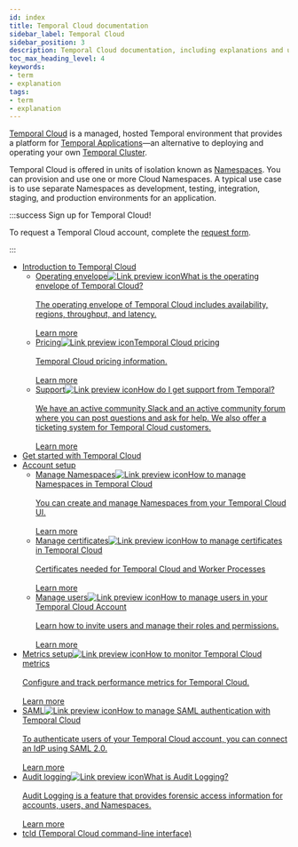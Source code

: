 ```yaml
---
id: index
title: Temporal Cloud documentation
sidebar_label: Temporal Cloud
sidebar_position: 3
description: Temporal Cloud documentation, including explanations and usage.
toc_max_heading_level: 4
keywords:
- term
- explanation
tags:
- term
- explanation
---
```


<!-- THIS FILE IS GENERATED. DO NOT EDIT THIS FILE DIRECTLY -->

[Temporal Cloud](https://temporal.io/cloud) is a managed, hosted Temporal environment that provides a platform for [Temporal Applications](/temporal/#temporal-application)—an alternative to deploying and operating your own [Temporal Cluster](/clusters).

Temporal Cloud is offered in units of isolation known as [Namespaces](/namespaces). You can provision and use one or more Cloud Namespaces. A typical use case is to use separate Namespaces as development, testing, integration, staging, and production environments for an application.

:::success Sign up for Temporal Cloud!

To request a Temporal Cloud account, complete the [request form](https://pages.temporal.io/cloud-request-access).

:::

- [Introduction to Temporal Cloud](/cloud/introduction)
  - <a class="tdlp" href="/cloud/introduction/operating-envelope#">Operating envelope<span class="tdlpiw"><img src="/img/link-preview-icon.svg" alt="Link preview icon" /></span><span class="tdlpc"><span class="tdlppt">What is the operating envelope of Temporal Cloud?</span><br /><br /><span class="tdlppd">The operating envelope of Temporal Cloud includes availability, regions, throughput, and latency.</span><span class="tdlplm"><br /><br /><a class="tdlplma" href="/cloud/introduction/operating-envelope#">Learn more</a></span></span></a>
  - <a class="tdlp" href="/cloud/introduction/pricing#">Pricing<span class="tdlpiw"><img src="/img/link-preview-icon.svg" alt="Link preview icon" /></span><span class="tdlpc"><span class="tdlppt">Temporal Cloud pricing</span><br /><br /><span class="tdlppd">Temporal Cloud pricing information.</span><span class="tdlplm"><br /><br /><a class="tdlplma" href="/cloud/introduction/pricing#">Learn more</a></span></span></a>
  - <a class="tdlp" href="/cloud/introduction/support#">Support<span class="tdlpiw"><img src="/img/link-preview-icon.svg" alt="Link preview icon" /></span><span class="tdlpc"><span class="tdlppt">How do I get support from Temporal?</span><br /><br /><span class="tdlppd">We have an active community Slack and an active community forum where you can post questions and ask for help. We also offer a ticketing system for Temporal Cloud customers.</span><span class="tdlplm"><br /><br /><a class="tdlplma" href="/cloud/introduction/support#">Learn more</a></span></span></a>
- [Get started with Temporal Cloud](/cloud/get-started)
- [Account setup](/cloud/account-setup)
  - <a class="tdlp" href="/cloud/account-setup/namespaces#">Manage Namespaces<span class="tdlpiw"><img src="/img/link-preview-icon.svg" alt="Link preview icon" /></span><span class="tdlpc"><span class="tdlppt">How to manage Namespaces in Temporal Cloud</span><br /><br /><span class="tdlppd">You can create and manage Namespaces from your Temporal Cloud UI.</span><span class="tdlplm"><br /><br /><a class="tdlplma" href="/cloud/account-setup/namespaces#">Learn more</a></span></span></a>
  - <a class="tdlp" href="/cloud/account-setup/certificates#">Manage certificates<span class="tdlpiw"><img src="/img/link-preview-icon.svg" alt="Link preview icon" /></span><span class="tdlpc"><span class="tdlppt">How to manage certificates in Temporal Cloud</span><br /><br /><span class="tdlppd">Certificates needed for Temporal Cloud and Worker Processes</span><span class="tdlplm"><br /><br /><a class="tdlplma" href="/cloud/account-setup/certificates#">Learn more</a></span></span></a>
  - <a class="tdlp" href="/cloud/account-setup/users#">Manage users<span class="tdlpiw"><img src="/img/link-preview-icon.svg" alt="Link preview icon" /></span><span class="tdlpc"><span class="tdlppt">How to manage users in your Temporal Cloud Account</span><br /><br /><span class="tdlppd">Learn how to invite users and manage their roles and permissions.</span><span class="tdlplm"><br /><br /><a class="tdlplma" href="/cloud/account-setup/users#">Learn more</a></span></span></a>
- <a class="tdlp" href="/cloud/metrics#">Metrics setup<span class="tdlpiw"><img src="/img/link-preview-icon.svg" alt="Link preview icon" /></span><span class="tdlpc"><span class="tdlppt">How to monitor Temporal Cloud metrics</span><br /><br /><span class="tdlppd">Configure and track performance metrics for Temporal Cloud.</span><span class="tdlplm"><br /><br /><a class="tdlplma" href="/cloud/metrics#">Learn more</a></span></span></a>
- <a class="tdlp" href="/cloud/how-to-manage-saml-with-temporal-cloud#">SAML<span class="tdlpiw"><img src="/img/link-preview-icon.svg" alt="Link preview icon" /></span><span class="tdlpc"><span class="tdlppt">How to manage SAML authentication with Temporal Cloud</span><br /><br /><span class="tdlppd">To authenticate users of your Temporal Cloud account, you can connect an IdP using SAML 2.0.</span><span class="tdlplm"><br /><br /><a class="tdlplma" href="/cloud/how-to-manage-saml-with-temporal-cloud#">Learn more</a></span></span></a>
- <a class="tdlp" href="/cloud/how-to-manage-audit-logging#">Audit logging<span class="tdlpiw"><img src="/img/link-preview-icon.svg" alt="Link preview icon" /></span><span class="tdlpc"><span class="tdlppt">What is Audit Logging?</span><br /><br /><span class="tdlppd">Audit Logging is a feature that provides forensic access information for accounts, users, and Namespaces.</span><span class="tdlplm"><br /><br /><a class="tdlplma" href="/cloud/how-to-manage-audit-logging#">Learn more</a></span></span></a>
- [tcld (Temporal Cloud command-line interface)](/cloud/tcld)
